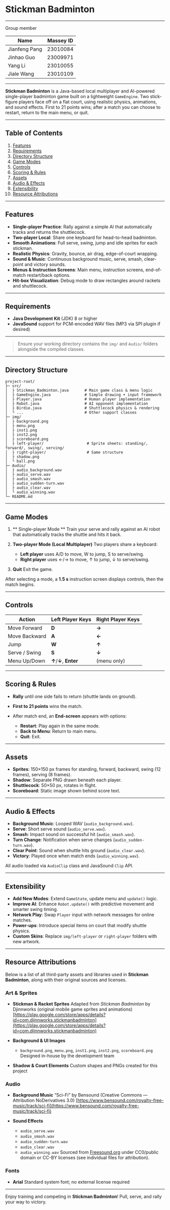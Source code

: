 # Stickman Badminton

---
Group member

| Name | Massey ID |
| ---- | --------- |
| Jianfeng Pang | 23010084  |
| Jinhao Guo | 23009971  |
| Yang Li | 23010055  |
| Jiale Wang | 23010109  |


---
**Stickman Badminton** is a Java-based local multiplayer and AI-powered single-player badminton game built on a lightweight `GameEngine`. Two stick-figure players face off on a flat court, using realistic physics, animations, and sound effects. First to 21 points wins; after a match you can choose to restart, return to the main menu, or quit.

---

## Table of Contents

1. [Features](#features)  
2. [Requirements](#requirements)
3. [Directory Structure](#directory-structure)  
4. [Game Modes](#game-modes)  
5. [Controls](#controls)  
6. [Scoring & Rules](#scoring--rules)  
7. [Assets](#assets)  
8. [Audio & Effects](#audio--effects)
9. [Extensibility](#extensibility)
10. [Resource Attributions](#resource-attributions)
---

## Features

- **Single-player Practice**: Rally against a simple AI that automatically tracks and returns the shuttlecock.  
- **Two-player Local**: Share one keyboard for head-to-head badminton.  
- **Smooth Animations**: Full serve, swing, jump and idle sprites for each stickman.  
- **Realistic Physics**: Gravity, bounce, air drag, edge-of-court wrapping.  
- **Sound & Music**: Continuous background music, serve, smash, clear-point and victory sounds.  
- **Menus & Instruction Screens**: Main menu, instruction screens, end-of-match restart/back options.  
- **Hit-box Visualization**: Debug mode to draw rectangles around rackets and shuttlecock.

---

## Requirements

- **Java Development Kit** (JDK) 8 or higher  
- **JavaSound** support for PCM-encoded WAV files (MP3 via SPI plugin if desired)  

---

> Ensure your working directory contains the `img/` and `Audio/` folders alongside the compiled classes.

---

## Directory Structure

```
project-root/
├─ src/
│  ├ Stickman_Badminton.java       # Main game class & menu logic
│  ├ GameEngine.java               # Simple drawing + input framework
│  ├ Player.java                   # Human player implementation
│  ├ Robot.java                    # AI opponent implementation
│  ├ Birdie.java                   # Shuttlecock physics & rendering
│  └ ...                           # Other support classes
├─ img/
│  ├ background.png
│  ├ menu.png
│  ├ inst1.png
│  ├ inst2.png
│  ├ scoreboard.png
│  ├ left-player/                   # Sprite sheets: standing/, forward/, swing/, serving/
│  ├ right-player/                  # Same structure
│  ├ shadow.png
│  └ ball.png
├─ Audio/
│  ├ audio_background.wav
│  ├ audio_serve.wav
│  ├ audio_smash.wav
│  ├ audio_sudden-turn.wav
│  ├ audio_clear.wav
│  └ audio_winning.wav
└─ README.md
```

---

## Game Modes

1. ** Single-player Mode **
   Train your serve and rally against an AI robot that automatically tracks the shuttle and hits it back.

2. **Two-player Mode (Local Multiplayer)**
   Two players share a keyboard:

    * **Left player** uses A/D to move, W to jump, S to serve/swing.
    * **Right player** uses ←/→ to move, ↑ to jump, ↓ to serve/swing.

3. **Quit**
   Exit the game.

After selecting a mode, a **1.5 s** instruction screen displays controls, then the match begins.

---

## Controls

| Action         | Left Player Keys       | Right Player Keys |
| -------------- | ---------------------- | -------------- |
| Move Forward   | **D**                  | **→**          |
| Move Backward  | **A**                  | **←**          |
| Jump           | **W**                  | **↑**          |
| Serve / Swing  | **S**                  | **↓**          |
| Menu Up/Down   | **↑**/**↓**, **Enter** |(menu only)     |

---

## Scoring & Rules

* **Rally** until one side fails to return (shuttle lands on ground).
* **First to 21 points** wins the match.
* After match end, an **End-screen** appears with options:

    * **Restart**: Play again in the same mode.
    * **Back to Menu**: Return to main menu.
    * **Quit**: Exit.

---

## Assets

* **Sprites**: 150×150 px frames for standing, forward, backward, swing (12 frames), serving (8 frames).
* **Shadow**: Separate PNG drawn beneath each player.
* **Shuttlecock**: 50×50 px, rotates in flight.
* **Scoreboard**: Static image shown behind score text.

---

## Audio & Effects

* **Background Music**: Looped WAV (`audio_background.wav`).
* **Serve**: Short serve sound (`audio_serve.wav`).
* **Smash**: Impact sound on successful hit (`audio_smash.wav`).
* **Turn Change**: Notification when serve changes (`audio_sudden-turn.wav`).
* **Clear Point**: Sound when shuttle hits ground (`audio_clear.wav`).
* **Victory**: Played once when match ends (`audio_winning.wav`).

All audio loaded via `AudioClip` class and JavaSound `Clip` API.

---

## Extensibility

* **Add New Modes**: Extend `GameState`, update menu and `update()` logic.
* **Improve AI**: Enhance `Robot.update()` with predictive movement and smarter swing timing.
* **Network Play**: Swap `Player` input with network messages for online matches.
* **Power-ups**: Introduce special items on court that modify shuttle physics.
* **Custom Skins**: Replace `img/left-player` or `right-player` folders with new artwork.

---


## Resource Attributions

Below is a list of all third-party assets and libraries used in **Stickman Badminton**, along with their original sources and licenses. 
### Art & Sprites

* **Stickman & Racket Sprites**
  Adapted from *Stickman Badminton* by Djinnworks
  (original mobile game sprites and animations)
  [https://play.google.com/store/apps/details?id=com.djinnworks.stickmanbadminton](https://play.google.com/store/apps/details?id=com.djinnworks.stickmanbadminton)
* **Background & UI Images**

    * `background.png`, `menu.png`, `inst1.png`, `inst2.png`, `scoreboard.png`
      Designed in-house by the development team
* **Shadow & Court Elements**
  Custom shapes and PNGs created for this project

### Audio

* **Background Music**
  “Sci-Fi” by Bensound (Creative Commons ― Attribution NoDerivatives 3.0)
  [https://www.bensound.com/royalty-free-music/track/sci-fi](https://www.bensound.com/royalty-free-music/track/sci-fi)
* **Sound Effects**

    * `audio_serve.wav`
    * `audio_smash.wav`
    * `audio_sudden-turn.wav`
    * `audio_clear.wav`
    * `audio_winning.wav`
      Sourced from [Freesound.org](https://freesound.org/) under CC0/public domain or CC-BY licenses (see individual files for attribution).

### Fonts

* **Arial**
  Standard system font; no external license required

---

Enjoy training and competing in **Stickman Badminton**! Pull, serve, and rally your way to victory. 


